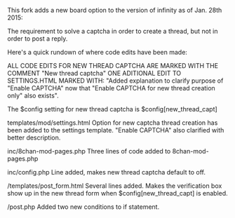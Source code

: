 
This fork adds a new board option to the version of infinity as of Jan. 28th 2015:

The requirement to solve a captcha in order to create a thread, but not in order to post a reply.

Here's a quick rundown of where code edits have been made:

ALL CODE EDITS FOR NEW THREAD CAPTCHA ARE MARKED WITH THE COMMENT "New thread captcha"
ONE ADITIONAL EDIT TO SETTINGS.HTML MARKED WITH:
"Added explanation to clarify purpose of "Enable CAPTCHA" now that "Enable CAPTCHA for new thread creation only" also exists".

The $config setting for new thread captcha is $config[new_thread_capt]

templates/mod/settings.html
Option for new captcha thread creation has been added to the settings template.
"Enable CAPTCHA" also clarified with better description.

inc/8chan-mod-pages.php
Three lines of code added to 8chan-mod-pages.php

inc/config.php
Line added, makes new thread captcha default to off.

/templates/post_form.html
Several lines added. Makes the verification box show up in the new thread form
when $config[new_thread_capt] is enabled. 

/post.php
Added two new conditions to if statement.
